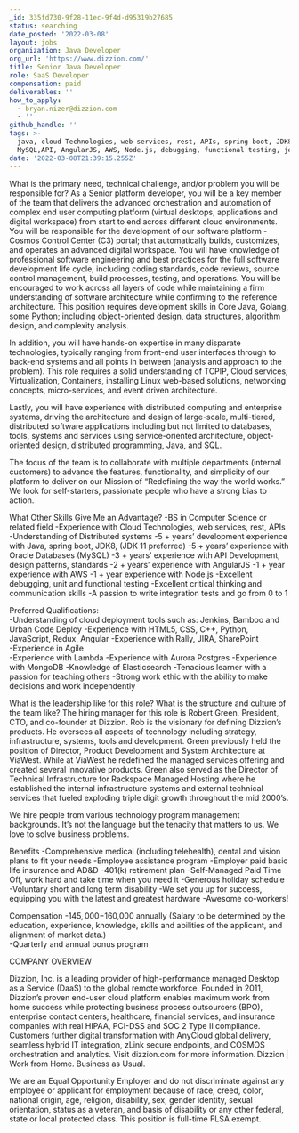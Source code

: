 ```yaml
---
_id: 335fd730-9f28-11ec-9f4d-d95319b27685
status: searching
date_posted: '2022-03-08'
layout: jobs
organization: Java Developer
org_url: 'https://www.dizzion.com/'
title: Senior Java Developer
role: SaaS Developer
compensation: paid
deliverables: ''
how_to_apply:
  - bryan.nizer@dizzion.com
  - ''
github_handle: ''
tags: >-
  java, cloud Technologies, web services, rest, APIs, spring boot, JDK8, Oracle,
  MySQL,API, AngularJS, AWS, Node.js, debugging, functional testing, jenkins
date: '2022-03-08T21:39:15.255Z'
---
```

What is the primary need, technical challenge, and/or problem you will be responsible for? 
As a Senior platform developer, you will be a key member of the team that delivers the advanced orchestration and automation of complex end user computing platform (virtual desktops, applications and digital workspace) from start to end across different cloud environments.  You will be responsible for the development of our software platform - Cosmos Control Center (C3) portal; that automatically builds, customizes, and operates an advanced digital workspace.  You will have knowledge of professional software engineering and best practices for the full software development life cycle, including coding standards, code reviews, source control management, build processes, testing, and operations.  You will be encouraged to work across all layers of code while maintaining a firm understanding of software architecture while confirming to the reference architecture. This position requires development skills in Core Java, Golang, some Python; including object-oriented design, data structures, algorithm design, and complexity analysis. 

In addition, you will have hands-on expertise in many disparate technologies, typically ranging from front-end user interfaces through to back-end systems and all points in between (analysis and approach to the problem).  This role requires a solid understanding of TCPIP, Cloud services, Virtualization, Containers, installing Linux web-based solutions, networking concepts, micro-services, and event driven architecture. 

Lastly, you will have experience with distributed computing and enterprise systems, driving the architecture and design of large-scale, multi-tiered, distributed software applications including but not limited to databases, tools, systems and services using service-oriented architecture, object-oriented design, distributed programming, Java, and SQL. 

The focus of the team is to collaborate with multiple departments (internal customers) to advance the features, functionality, and simplicity of our platform to deliver on our Mission of “Redefining the way the world works.” We look for self-starters, passionate people who have a strong bias to action. 
 
What Other Skills Give Me an Advantage? 
-BS in Computer Science or related field 
-Experience with Cloud Technologies, web services, rest, APIs 
-Understanding of Distributed systems 
-5 + years’ development experience with Java, spring boot, JDK8, (JDK 11 preferred) 
-5 + years’ experience with Oracle Databases (MySQL) 
-3 + years’ experience with API Development, design patterns, standards 
-2 + years’ experience with AngularJS 
-1 + year experience with AWS 
-1 + year experience with Node.js 
-Excellent debugging, unit and functional testing 
-Excellent critical thinking and communication skills 
-A passion to write integration tests and go from 0 to 1 

Preferred Qualifications:  
-Understanding of cloud deployment tools such as: Jenkins, Bamboo and Urban Code Deploy 
-Experience with HTML5, CSS, C++, Python, JavaScript, Redux, Angular 
-Experience with Rally, JIRA, SharePoint  
-Experience in Agile  
-Experience with Lambda 
-Experience with Aurora Postgres 
-Experience with MongoDB 
-Knowledge of Elasticsearch 
-Tenacious learner with a passion for teaching others 
-Strong work ethic with the ability to make decisions and work independently 

What is the leadership like for this role? What is the structure and culture of the team like? 
The hiring manager for this role is Robert Green, President, CTO, and co-founder at Dizzion.  Rob is the visionary for defining Dizzion’s products. He oversees all aspects of technology including strategy, infrastructure, systems, tools and development.  Green previously held the position of Director, Product Development and System Architecture at ViaWest. While at ViaWest he redefined the managed services offering and created several innovative products. Green also served as the Director of Technical Infrastructure for Rackspace Managed Hosting where he established the internal infrastructure systems and external technical services that fueled exploding triple digit growth throughout the mid 2000’s. 

We hire people from various technology program management backgrounds.  It’s not the language but the tenacity that matters to us. We love to solve business problems.   

Benefits 
-Comprehensive medical (including telehealth), dental and vision plans to fit your needs 
-Employee assistance program 
-Employer paid basic life insurance and AD&D 
-401(k) retirement plan 
-Self-Managed Paid Time Off, work hard and take time when you need it 
-Generous holiday schedule 
-Voluntary short and long term disability 
-We set you up for success, equipping you with the latest and greatest hardware 
-Awesome co-workers! 

Compensation 
-$145,000 -$160,000 annually (Salary to be determined by the education, experience, knowledge, skills and abilities of the applicant, and alignment of market data.)  
-Quarterly and annual bonus program 

COMPANY OVERVIEW 

Dizzion, Inc. is a leading provider of high-performance managed Desktop as a Service (DaaS) to the global remote workforce. Founded in 2011, Dizzion’s proven end-user cloud platform enables maximum work from home success while protecting business process outsourcers (BPO), enterprise contact centers, healthcare, financial services, and insurance companies with real HIPAA, PCI-DSS and SOC 2 Type II compliance. Customers further digital transformation with AnyCloud global delivery, seamless hybrid IT integration, zLink secure endpoints, and COSMOS orchestration and analytics. Visit dizzion.com for more information. Dizzion | Work from Home. Business as Usual. 

 We are an Equal Opportunity Employer and do not discriminate against any employee or applicant for employment because of race, creed, color, national origin, age, religion, disability, sex, gender identity, sexual orientation, status as a veteran, and basis of disability or any other federal, state or local protected class. This position is full-time FLSA exempt.
